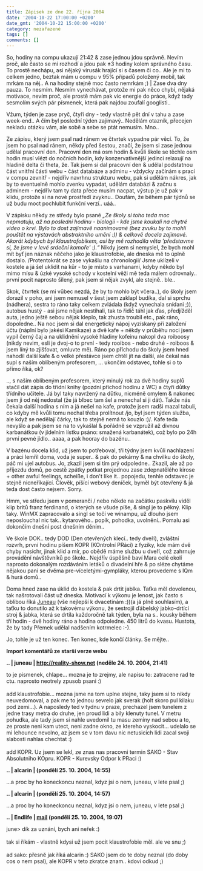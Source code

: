 ```yaml
---
title: Zápisek ze dne 22. října 2004
date: '2004-10-22 17:00:00 +0200'
date_gmt: '2004-10-22 15:00:00 +0200'
category: nezařazené
tags: []
comments: []
---
```

<p>So, hodiny na compu ukazují 21:42 &amp; zase jednou jdou správně. Nevím proč, ale často se mi rozhodí a  jdou pak &plusmn;3 hodiny kolem správného času. To prostě nechápu, asi nějaký virusák hrající si s časem či co..  Ale je mi to celkem jedno, beztak mám u compu v 95% případů položený mobil, tak mrkám na něj.. A na hodiny  stejně moc často nemrkám ;) | Zase dva dny pauza. To nesmím. Nesmím vynechávat, protože mi pak něco chybí,  nějaká motivace, nevím proč, ale prostě mám pak víc energie do práce, když tady sesmolím svých pár  písmenek, která pak najdou zoufalí googlisti..</p>
<p>Vžum, týden je zase pryč, čtyři dny - tedy vlastně pět dní v tahu a zase week-end.. A čím byl poslední týden  zajímavý.. Nedělám otazník, přecejen nekladu otázku vám, ale sobě a sebe se ptát nemusím. Mno..</p>
<p>Ze zápisu, který jsem psal nad ránem ve čtvrtek vypadne pár věcí. To, že jsem ho psal nad ránem, někdy před  šestou, značí, že jsem si zase jednou udělal pracovní den. Pracovní den má osm hodin &amp; kvůli škole  se těchle osm hodin musí vlézt do nočních hodin, kdy konzervativnější jedinci relaxují na hladině delta či theta,  že. Tak jsem si dal pracovní den &amp; udělal podstatnou část vnitřní části webu - část databáze a adminu - vždycky  začínám s prací v compu zevnitř - nejdřív navrhnu strukturu webu, pak si udělám nákres, jak by to eventuelně mohlo  zvenku vypadat, udělám databázi &amp; začnu s adminem - nejdřív tam ty data přece musím nacpat, výstup je už  pak v klidu, protože si na nové prostředí zvyknu.. Doufám, že během pár týdnů se už budu moct pochlubit funkční  verzí.. uáá..</p>
<p>V zápisku někdy ze středy bylo psané <em>&bdquo;Ze školy si toho teda moc nepmatuju, až na poslední hodinu -  biologii - kde jsme  koukali na chytré video o krvi. Bylo to dost zajímavě naanimované (bez zvuku by to mohli pouštět na výstavách  abstraktního umění :)) &amp; celkově docela zajímavé. Akorát kdybych byl klaustrofobikem, asi by mě rozhodila věta  'představme si, že jsme v levé srdeční komoře' :).&ldquo;</em> Nikdy jsem si nemyslel, že bych mohl mít byť jen  náznak něčeho jako je klaustrofobie, ale dneska mě to úplně dostalo. /Protentokrát se zase vykašlu na chronologii/  Jsme uklízeli v kostele a já šel uklidit na kůr - to je místo s varhanami, kdyby někdo byl mimo mísu &amp;  úzké vysoké schody v kostelní věži mě teda málem odrovnaly.. první pocit naprosto šílený, pak jsem si nějak  zvykl, ale stejně.. ble..</p>
<p>Skok, čtvrtek (se mi vůbec nezdá, že by to mohlo být včera..), do školy jsem dorazil v poho, ani jsem nemusel  v šest jsem zaklapl budíka, dal si sprchu (nádhera), sestra to ráno taky celkem zvládala (když vynechala snídani ;)),  autobus hustý - asi jsme nějak nestíhali, tak to řidič táhl jak ďas, předjížděl auta, jedno ještě sebou nějak  kleplo, tak zhusta troubil etc., pak ráno, dopoledne.. Na noc jsem si dal energetický nápoj vyzískaný při založení  účtu (náplní bylo jakési Kamikaze) a dvě kafe + někdy v průběhu noci jsem vypil černý čaj a na uklidnění vysoké  hladiny kofeinu nakopl dva roiboosy (nikdy nevim, esli je dvoj-o to první - tedy rooibos - nebo druhé - roiboos  &amp; jsem líný to zjišťovat, omluvte mě). Ráno po příchodu do školy jsem hned nahodil další kafe &amp; o velké  přestávce jsem chtěl jít na další, ale čekal nás supl s naším oblíbeným profesorem, ... ukončím odstavec, tohle si  o to přímo říká, ok?</p>
<p>.., s naším oblíbeným profesorem, který minulý rok za dvě hodiny suplů stačil dát zápis do třídní knihy (pozdní  příchod hodinu z WC) a čtyři důtky třídního učitele. Já byl taky navržený na důtku, nicméně omylem &amp; nakonec  jsem ji od něj nedostal (že já blbec tam šel a nenechal si ji dát). Takže nás čekala další hodina s ním a já nešel  na kafe, protože jsem radši mazal tabuli, co kdyby mě kvůli tomu nechal třeba prolítnout /jo, byl jsem týden služba,  ale když se nedělají čárky, tak to stejně nemá to kouzlo :)/. Kafe teda nevyšlo a pak jsem se na to vykašlal  &amp; pořádně se vzpružil až divnou karbanátkou (v jídelním lístku psáno: smažená karbanátek), což bylo po 24h  první pevné jídlo.. aaaa, a pak hooray do bazénu..</p>
<p>V bazénu docela klid, už jsem to potřeboval, tři týdny jsem kvůli nachlazení a práci lemřil doma, voda je  super.. &amp; pak do pekárny &amp; na chvilku do školy, páč mi ujel autobus. Jo, zkazil jsem si tím prý odpoledne..  Zkazil, ale až po příjezdu domů, po cestě zpátky potkat projednou zase zdepnatělého kirose + other awful feelings,  scheiße, i don't like it.. popojedu, tenhle odstavec je stejně nicneříkající. Člověk, píšící webový deníček,  byměl být otevřený &amp; já teda dost často nejsem. Sorry.</p>
<p>Hmm, ve středu jsem v pomeranči / nebo někde na začátku paskvilu viděl klip britů franz ferdinand, o kterých  se všude píše, &amp; singl je to pěkný. Klip taky. WinMX zapracovalo a singl se točí ve winampu, už dlouho jsem  neposlouchal nic tak.. kytarového.. popík, pohodka, uvolnění.. Pomalu asi dokončím dnešní post dnešním děním..</p>
<p>Ve škole DOK.. tedy DOD (Den otevřených klecí.. tedy dveří), zvláštní rozvrh, první hodinu píšem KOPR (KOntrolní  PRáci) z fyziky, kde mám dvě chyby nasichr, jinak klid a mír, po obědě máme službu u dveří, což zahrnuje provádění  návštěvníků po škole.. Nejdřív úspěšně baví Mara celé okolí naprosto dokonalým rozdáváním letáků o divadelní  hře &amp; po sléze chytáme nějakou paní se dvěma pre-víceletými-gympláky, kterou provedeme s IQm &amp; hurá domů..</p>
<p>Doma hned zase na úklid do kostela &amp; pak drtit jablka. Taťka měl dovolenou, tak našrotovali část už dneska.  Motivací k výkonu je lenost, jak často s oblibou říká <a href="http://reality-show.net">Juneau</a>  (vše nejlepší k dvacetinám :))(a já plně souhlasím),  a taťku to donutilo až k takovému výkonu, že sestrojil ďábelský jabko-drtící stroj &amp; jabka, která se drtila  každoročně tak týden, byla na s.. kousky během tří hodin - dvě hodiny ráno a hodina odpoledne. 450 litrů do kvasu.  Hustota, že by tady Přemek udělal nadšením kotrmelec :-).</p>
<p>Jo, tohle je už ten konec. Ten konec, kde končí články. Se mějte..</p>
<div class="import-komentaru">
<p><strong>Import komentářů ze starší verze webu</strong></p>
<div class="comment">
<p style="font-weight:bold"><span class="compredmet">..</span> | <span class="comname">juneau</span> |  <a href="http://reality-show.net">http://reality-show.net</a> (neděle&nbsp;24.&nbsp;10.&nbsp;2004,&nbsp;21:41)</p>
<p>to je pismenek, chlape... mozna je to zrejmy, ale napisu to: zatracene rad te ctu. naprosto neotrely zpusob psani :) <br>  <br> add klaustrofobie... mozna jsme na tom uplne stejne, taky jsem si to nikdy neuvedomoval, a pak me to jednou sevrelo jak sverak (holt skoro pul kilaku pod zemi...). A naposledy ted v tydnu v praze, prechazel jsem tunelem z jedne trasy metra do druhe, jen proud lidi a bily klenuty tunel. V metru pohudka, ale tady jsem si nahle uvedomil tu masu zeminy nad sebou a to, ze proste neni kam utect, neni zadne okno, ze ktereho vyskocit... udelalo se mi lehounce nevolno, az jsem se v tom davu nic netusicich lidi zacal svoji slabosti nahlas chechtat :) <br>  <br> add KOPR. Uz jsem se lekl, ze znas nas pracovni termin SAKO - Stav Absolutniho KOpru. KOPR - Kurevsky Odpor k PRaci :) </p>
</div>
<div class="comment">
<p style="font-weight:bold"><span class="compredmet">..</span> | <span class="comname">alcarin</span> | (pondělí&nbsp;25.&nbsp;10.&nbsp;2004,&nbsp;14:55)</p>
<p>...a proc by ho koneckoncu neznal, kdyz jsi o nem, juneau, v lete psal ;) </p>
</div>
<div class="comment">
<p style="font-weight:bold"><span class="compredmet">..</span> | <span class="comname">alcarin</span> | (pondělí&nbsp;25.&nbsp;10.&nbsp;2004,&nbsp;14:57)</p>
<p>...a proc by ho koneckoncu neznal, kdyz jsi o nem, juneau, v lete psal ;) </p>
</div>
<div class="comment">
<p style="font-weight:bold"><span class="compredmet">..</span> | <span class="comname">Endlife</span> |  <a href="mailto:jan.martinek@post.cz">mail</a> (pondělí&nbsp;25.&nbsp;10.&nbsp;2004,&nbsp;19:07)</p>
<p>june&gt; dík za uznání, bych ani neřek :) <br>  <br> tak si říkám - vlastně kdysi už jsem pocit klaustrofobie měl. ale ve snu ;) <br>  <br> ad sako: přesně jak říká alcarin :) SAKO jsem do te doby neznal (do doby cos o nem psal), ale KOPR v teto zkratce znam.. kdovi odkud ;) </p>
</div>
</div>
